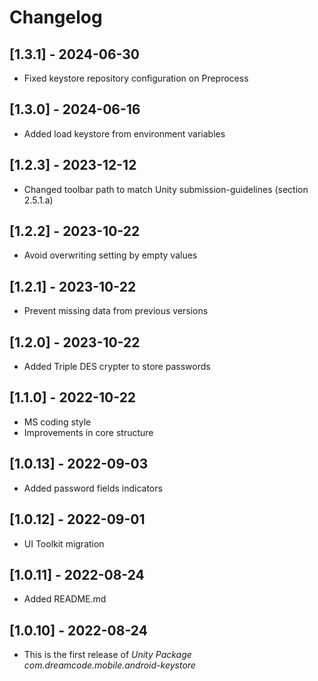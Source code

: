 # Changelog

## [1.3.1] - 2024-06-30
- Fixed keystore repository configuration on Preprocess
  
## [1.3.0] - 2024-06-16
- Added load keystore from environment variables

## [1.2.3] - 2023-12-12
- Changed toolbar path to match Unity submission-guidelines (section 2.5.1.a)

## [1.2.2] - 2023-10-22
- Avoid overwriting setting by empty values

## [1.2.1] - 2023-10-22
- Prevent missing data from previous versions

## [1.2.0] - 2023-10-22
- Added Triple DES crypter to store passwords

## [1.1.0] - 2022-10-22
- MS coding style
- Improvements in core structure

## [1.0.13] - 2022-09-03
- Added password fields indicators

## [1.0.12] - 2022-09-01
- UI Toolkit migration

## [1.0.11] - 2022-08-24
- Added README.md

## [1.0.10] - 2022-08-24
- This is the first release of *Unity Package com.dreamcode.mobile.android-keystore*
